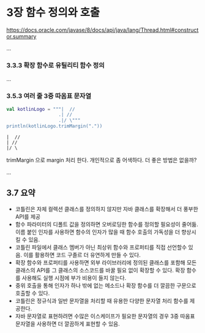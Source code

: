 # 3장 함수 정의와 호출

https://docs.oracle.com/javase/8/docs/api/java/lang/Thread.html#constructor.summary

...

### 3.3.3 확장 함수로 유틸리티 함수 정의

...

### 3.5.3 여러 줄 3중 따옴표 문자열
```kotlin
val kotlinLogo = """|  //
                   .| //
                   .|/ \"""
println(kotlinLogo.trimMargin("."))
```
```
|  //
| //
|/ \
```
trimMargin 으로 margin 처리 한다. 개인적으로 좀 어색하다. 더 좋은 방법은 없을까?

...

## 3.7 요약
* 코틀린은 자체 컬렉션 클래스를 정의하지 않지만 자바 클래스를 확장해서 더 풍부한 API를 제공
* 함수 파라미터의 디폴트 값을 정의하면 오버로딩한 함수를 정의할 필요성이 줄어듦. 이름 붙인 인자를 사용하면 함수의 인자가 많을 때 함수 호출의 가독성을 더 향상시킬 수 있음.
* 코틀린 파일에서 클래스 멤버가 아닌 최상위 함수와 프로퍼티를 직접 선언할수 있음. 이를 활용하면 코드 구졸르 더 유연하게 만들 수 있다.
* 확장 함수와 프로퍼티를 사용하면 외부 라이브러리에 정의된 클래스를 포함해 모든 클래스의 API를 그 클래스의 소스코드를 바꿀 필요 없이 확장할 수 있다. 확장 함수를 사용해도 실행 시점에 부가 비용이 들지 않는다.
* 중위 호출을 통해 인자가 하나 밖에 없는 메소드나 확장 함수를 더 깔끔한 구문으로 호출할 수 있다.
* 코틀린은 정규식과 일반 문자열을 처리할 때 유용한 다양한 문자열 처리 함수를 제공한다.
* 자바 문자열로 표현하려면 수많은 이스케이프가 필요한 문자열의 경우 3중 따옴표 문자열을 사용하면 더 깔끔하게 표현할 수 있음.